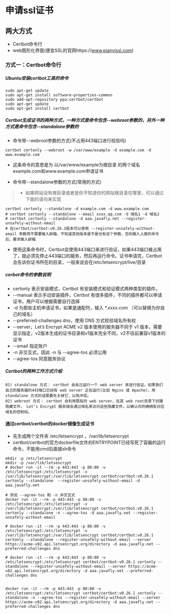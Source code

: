 # 申请ssl证书

## 两大方式
* Certbot命令行
* web图形化界面(便宜SSL的官网https://www.pianyissl.com)

### 方式一：Certbot命令行
##### Ubuntu安装certbot工具的命令
```shell
sudo apt-get update
sudo apt-get install software-properties-common
sudo add-apt-repository ppa:certbot/certbot
sudo apt-get update
sudo apt-get install certbot 
```

##### Certbot生成证书的两种方式，一种方式是命令包含--webroot参数的，另外一种方式是命令包含--standalone参数的
* 命令带--webroot参数的方式(不占用443端口进行校验吗)
```
certbot certonly --webroot -w /var/www/example -d example.com -d www.example.com
```
- 这条命令的意思是为 以/var/www/example为根目录 的两个域名example.com和www.example.com申请证书

* 命令带--standalone参数的方式(常用的方式)
> * 如果网站没有根目录或者是你不知道你的网站根目录在哪里，可以通过下面的语句来实现
```
certbot certonly --standalone -d example.com -d www.example.com
# certbot certonly --standalone --email xxxx.qq.com -d 域名1 -d 域名2
# certbot certonly --standalone -d aaa.javafly.net --register-unsafely-without-email
# 在certbot/certbot:v0.26.1版本可以使用 --register-unsafely-without-email 参数而不需要输入邮箱，不知道其他版本是不是也有这个参数，否则输入上面的命令后，要求输入邮箱
```
- 使用这条命令时，Certbot会使用443端口来进行验证，如果443端口被占用了，就必须先停止443端口的服务，然后再运行命令。证书申请完，Certbot会告诉你证书所在的目录，一般来说会在/etc/letsencrypt/live/目录

##### cerbot命令的参数说明
* certonly 表示安装模式，Certbot 有安装模式和验证模式两种类型的插件。
* --manual 表示手动安装插件，Certbot 有很多插件，不同的插件都可以申请证书，用户可以根据需要自行选择
* -d 为那些主机申请证书，如果是通配符，输入 *.xxxx.com （可以替换为你自己的域名）
* --preferred-challenges dns，使用 DNS 方式校验域名所有权
* --server，Let’s Encrypt ACME v2 版本使用的服务器不同于 v1 版本，需要显示指定，v2版本生成的证书目录和v1版本完全不同，v2不往前兼容v1版本的证书
* --email 指定账户
* -n 非交互式，因此 -n 与 --agree-tos 必须公用
* --agree-tos 同意服务协议

##### Certbot的两种工作方式介绍
```
01) standalone 方式： certbot 会自己运行一个 web server 来进行验证。如果我们自己的服务器的443端口已经有 web server 正在运行(比如 Nginx 或 Apache)，用 standalone 方式的话需要先关掉它，以免冲突。
02) webroot 方式： certbot 会利用既有的 web server，在其 web root目录下创建隐藏文件， Let’s Encrypt 服务端会通过域名来访问这些隐藏文件，以确认你的确拥有对应域名的控制权。
```

#### 通过certbot/certbot的docker镜像生成证书
* 先生成两个文件夹 /etc/letsencrypt ，/var/lib/letsencrypt
* certbot/certbot的官方dockerfile文件的ENTRYPOINT已经写死了容器的运行命令，不能用cmd后面接sh命令
```
mkdir -p /etc/letsencrypt
mkdir -p /var/lib/letsencrypt
# docker run -it --rm -p 443:443 -p 80:80 -v /etc/letsencrypt:/etc/letsencrypt -v /var/lib/letsencrypt:/var/lib/letsencrypt certbot/certbot:v0.26.1 certonly --standalone  --register-unsafely-without-email -d aaa.javafly.net

# 添加 --agree-tos 和 -n 非交互式
docker run -it --rm -p 443:443 -p 80:80 -v /etc/letsencrypt:/etc/letsencrypt -v /var/lib/letsencrypt:/var/lib/letsencrypt certbot/certbot:v0.26.1 certonly --standalone -n --agree-tos -d aaa.javafly.net --register-unsafely-without-email

# docker run -it --rm -p 443:443 -p 80:80 -v /etc/letsencrypt:/etc/letsencrypt -v /var/lib/letsencrypt:/var/lib/letsencrypt certbot/certbot:v0.26.1 certonly --standalone --register-unsafely-without-email --server https://acme-v02.api.letsencrypt.org/directory -d aaa.javafly.net --preferred-challenges dns

# docker run -it --rm -p 443:443 -p 80:80 -v /etc/letsencrypt:/etc/letsencrypt certbot/certbot:v0.26.1 certonly --standalone --register-unsafely-without-email --server https://acme-v02.api.letsencrypt.org/directory -d aaa.javafly.net --preferred-challenges dns


docker run -it --rm -p 443:443 -p 80:80 -v /etc/letsencrypt:/etc/letsencrypt certbot/certbot:v0.26.1 certonly --standalone -n --agree-tos --register-unsafely-without-email --server https://acme-v02.api.letsencrypt.org/directory -d aaa.javafly.net --preferred-challenges dns
```